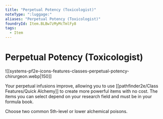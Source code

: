 ```yaml
---
title: "Perpetual Potency (Toxicologist)"
noteType: ":luggage:"
aliases: "Perpetual Potency (Toxicologist)"
foundryId: Item.BLBw7zMyMcTmlFy8
tags:
  - Item
---
```


# Perpetual Potency (Toxicologist)
![[systems-pf2e-icons-features-classes-perpetual-potency-chirurgeon.webp|150]]

Your perpetual infusions improve, allowing you to use [[pathfinder2e/Class Features/Quick Alchemy]] to create more powerful items with no cost. The items you can select depend on your research field and must be in your formula book.

Choose two common 5th-level or lower alchemical poisons.
